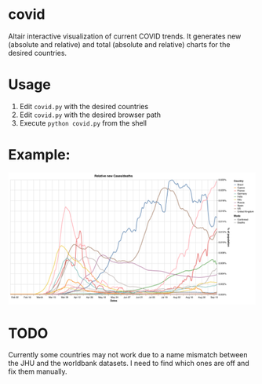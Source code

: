 # covid
Altair interactive visualization of current COVID trends. It generates new (absolute and relative) and total (absolute and relative) charts for the desired countries.

# Usage
1. Edit `covid.py` with the desired countries
2. Edit `covid.py` with the desired browser path
3. Execute `python covid.py` from the shell

# Example:
![example graph](https://github.com/ziofil/covid/blob/master/example.png)

# TODO
Currently some countries may not work due to a name mismatch between the JHU and the worldbank datasets. I need to find which ones are off and fix them manually.
